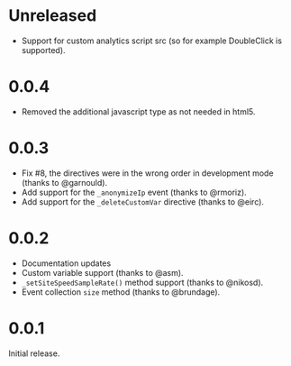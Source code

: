 Unreleased
=====

* Support for custom analytics script src (so for example DoubleClick is supported).

0.0.4
=====
* Removed the additional javascript type as not needed in html5.

0.0.3
=====

* Fix #8, the directives were in the wrong order in development mode (thanks to @garnould).
* Add support for the `_anonymizeIp` event (thanks to @rmoriz).
* Add support for the `_deleteCustomVar` directive (thanks to @eirc).

0.0.2
=====

* Documentation updates
* Custom variable support (thanks to @asm).
* `_setSiteSpeedSampleRate()` method support (thanks to @nikosd).
* Event collection `size` method (thanks to @brundage).

0.0.1
=====

Initial release.
